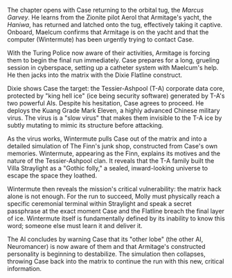 The chapter opens with Case returning to the orbital tug, the *Marcus Garvey*. He learns from the Zionite pilot Aerol that Armitage's yacht, the *Haniwa*, has returned and latched onto the tug, effectively taking it captive. Onboard, Maelcum confirms that Armitage is on the yacht and that the computer (Wintermute) has been urgently trying to contact Case.

With the Turing Police now aware of their activities, Armitage is forcing them to begin the final run immediately. Case prepares for a long, grueling session in cyberspace, setting up a catheter system with Maelcum's help. He then jacks into the matrix with the Dixie Flatline construct.

Dixie shows Case the target: the Tessier-Ashpool (T-A) corporate data core, protected by "king hell ice" (ice being security software) generated by T-A's two powerful AIs. Despite his hesitation, Case agrees to proceed. He deploys the Kuang Grade Mark Eleven, a highly advanced Chinese military virus. The virus is a "slow virus" that makes them invisible to the T-A ice by subtly mutating to mimic its structure before attacking.

As the virus works, Wintermute pulls Case out of the matrix and into a detailed simulation of The Finn's junk shop, constructed from Case's own memories. Wintermute, appearing as the Finn, explains its motives and the nature of the Tessier-Ashpool clan. It reveals that the T-A family built the Villa Straylight as a "Gothic folly," a sealed, inward-looking universe to escape the space they loathed.

Wintermute then reveals the mission's critical vulnerability: the matrix hack alone is not enough. For the run to succeed, Molly must physically reach a specific ceremonial terminal within Straylight and speak a secret passphrase at the exact moment Case and the Flatline breach the final layer of ice. Wintermute itself is fundamentally defined by its inability to know this word; someone else must learn it and deliver it.

The AI concludes by warning Case that its "other lobe" (the other AI, Neuromancer) is now aware of them and that Armitage's constructed personality is beginning to destabilize. The simulation then collapses, throwing Case back into the matrix to continue the run with this new, critical information.